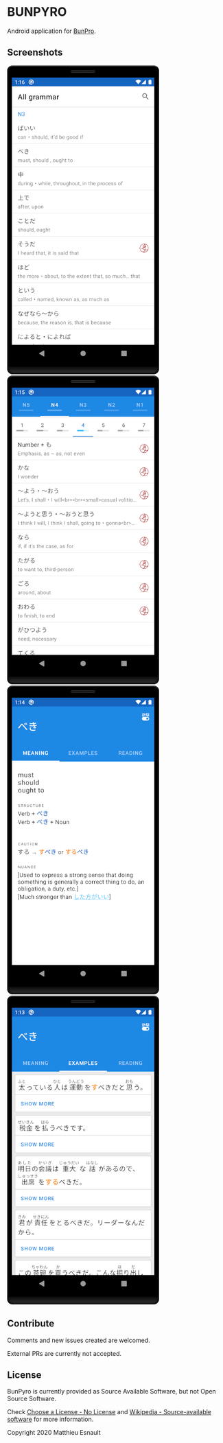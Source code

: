 BUNPYRO
=======

Android application for [BunPro](https://bunpro.jp).

Screenshots
-----------

![All Grammar](screenshots/all_grammar.png)
![Lessons](screenshots/lessons.png)
![Grammar - Meaning](screenshots/grammar_meaning.png)
![Grammar - Examples](screenshots/grammar_examples.png)

Contribute
----------

Comments and new issues created are welcomed.

External PRs are currently not accepted.

License
-------

BunPyro is currently provided as Source Available Software, but not Open Source Software.

Check [Choose a License - No License](https://choosealicense.com/no-permission/) and
[Wikipedia - Source-available software](https://en.wikipedia.org/wiki/Source-available_software)
for more information.

Copyright 2020 Matthieu Esnault
